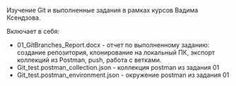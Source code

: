 Изучение Git и выполненные задания в рамках курсов Вадима Ксендзова.

Включает в себя:

* 01_GitBranches_Report.docx - отчет по выполненному заданию: создание репозитория, клонирование на локальный ПК, экспорт коллекций из Postman, push, работа с ветками.
* Git_test.postman_collection.json - коллекция postman из задания 01
* Git_test.postman_environment.json - окружение postman из задания 01
